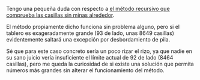Tengo una pequeña duda con respecto a <a href="https://github.com/giladamuzfranciscojavier/BuscaMinas/blob/main/src/buscaminas/BuscaMinas.java#L201">el método recursivo que comprueba las casillas sin minas alrededor</a>.

El método propiamente dicho funciona sin problema alguno, pero si el tablero es exageradamente grande (93 de lado, unas 8649 casillas) evidentemente saltará una excepción por desbordamiento de pila. 

Sé que para este caso concreto sería un poco rizar el rizo, ya que nadie en su sano juicio vería insuficiente el límite actual de 92 de lado (8464 casillas), pero me queda la curiosidad de si existe una solución que permita números más grandes sin alterar el funcionamiento del método.
